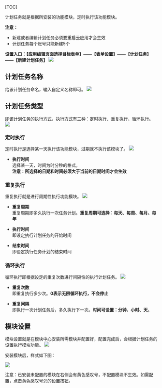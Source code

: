 [TOC]

计划任务就是根据所安装的功能模块，定时执行该功能模块。

**注意：**<br>

* 新建或者编辑计划任务必须要重启云应用才会生效
* 计划任务每个账号只能新建5个

**设置入口：【应用编辑页面选择目标表单】——【表单设置】——【计划任务】——【新建计划任务】**
![](http://docfiles.baibaoyun.com/FpW4WnJFFeVg7EGDFLlXNEDmeHp_)
## 计划任务名称
给该计划任务命名，输入自定义名称即可。
![](http://docfiles.baibaoyun.com/Fo_-2PsPw-KNAZDDl8SzwKKsHyhV)

## 计划任务类型
即该计划任务的执行方式，执行方式有三种：定时执行、重复执行、循环执行。
![](http://docfiles.baibaoyun.com/Fl2GpCbG4eSXWJsSGaGy6LU-QbfM)
### 定时执行
定时执行是选择某一天执行该功能模块，过期就不执行该模块了。
![](http://docfiles.baibaoyun.com/FjbQcbXlxLy7jXLqS1gK9NzAngDt)

* **执行时间**<br>
选择某一天，时间为时分秒的格式。<br>
**注意：所选择的日期和时间必须大于当前的日期时间才会生效**

### 重复执行<br>
重复执行就是进行周期性执行功能模块。
![](http://docfiles.baibaoyun.com/FtODbYgNKwV2awP4u4ehvb-_FzNb)
* **重复周期**<br>
重复周期即多久执行一次任务计划。**重复周期可选择：每天、每周、每月、每年**

* **执行时间**<br>
即设定执行计划任务的开始时间

* **结束时间**<br>
即设定执行任务计划的结束时间


### 循环执行
循环执行即根据设定的重复次数进行间隔性的执行计划任务。
![](http://docfiles.baibaoyun.com/Fn6DsNBSbxbOUHXelKUnL197qcV2)
* **重复次数**<br>
即重复执行多少次。**0表示无限循环执行，不会停止**

* **重复间隔**<br>
即执行一次计划任务后，多久执行下一次。**时间可设置：分钟、小时、天**。

## 模块设置
模块设置就是在模块中心安装所需模块并配置好，配置完成后，会根据计划任务的设置执行模块功能。
![](http://docfiles.baibaoyun.com/FuuVh7zo5-2y0NYXHd7dfFmjeqfK)

安装模块后，样式如下图：

![](http://docfiles.baibaoyun.com/FnvPxE1FGcraQ80HRJtyTFL-vIig)

注意：已安装未配置的模块在右侧会有黄色感叹号，不配置模块不生效。如需配置，点击黄色感叹号旁的设置按钮。

